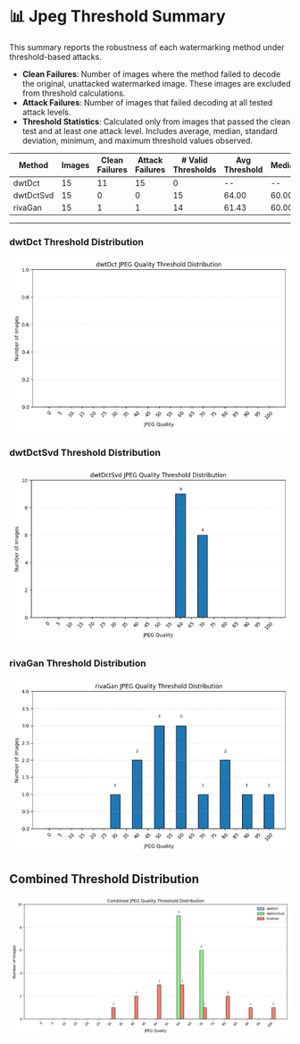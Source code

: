 # 📊 Jpeg Threshold Summary

This summary reports the robustness of each watermarking method under threshold-based attacks.
- **Clean Failures**: Number of images where the method failed to decode the original, unattacked watermarked image. These images are excluded from threshold calculations.
- **Attack Failures**: Number of images that failed decoding at all tested attack levels.
- **Threshold Statistics**: Calculated only from images that passed the clean test and at least one attack level. Includes average, median, standard deviation, minimum, and maximum threshold values observed.

| Method | Images | Clean Failures | Attack Failures | # Valid Thresholds | Avg Threshold | Median | Std Dev | Min | Max |
|--------|--------|----------------|------------------|---------------------|----------------|--------|---------|-----|-----|
| dwtDct | 15 | 11 | 15 | 0 | -- | -- | -- | -- | -- |
| dwtDctSvd | 15 | 0 | 0 | 15 | 64.00 | 60.00 | 4.90 | 60.00 | 70.00 |
| rivaGan | 15 | 1 | 1 | 14 | 61.43 | 60.00 | 19.59 | 30.00 | 100.00 |

---
### dwtDct Threshold Distribution
![dwtDct Bar Graph](dwtDct_threshold_bar.png)

### dwtDctSvd Threshold Distribution
![dwtDctSvd Bar Graph](dwtDctSvd_threshold_bar.png)

### rivaGan Threshold Distribution
![rivaGan Bar Graph](rivaGan_threshold_bar.png)

## Combined Threshold Distribution
![Combined Threshold Bar Graph](jpeg_combined_distribution.png)

